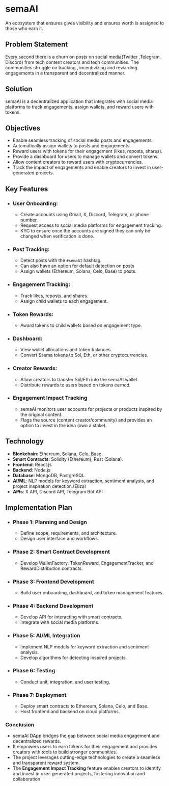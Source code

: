# semaAI
An ecosystem that ensures gives visibility and ensures worth is assigned to those who earn it.

## Problem Statement
Every second there is a churn on posts on social media(Twitter ,Telegram, Discord) from tech content creators and tech communities. The communities struggle on tracking , incentivizing and rewarding engagements in a transparent and decentralized manner.

## Solution
semaAI  is a decentralized application that integrates with social media platforms to track engagements, assign wallets, and reward users with tokens. 

## Objectives

- Enable seamless tracking of social media posts and engagements.
- Automatically assign wallets to posts and engagements.
- Reward users with tokens for their engagement (likes, reposts, shares).
- Provide a dashboard for users to manage wallets and convert tokens.
- Allow content creators to reward users with cryptocurrencies.
- Track the impact of engagements and enable creators to invest in user-generated projects.


## Key Features
- ### **User Onboarding**:
    - Create accounts using Gmail, X, Discord, Telegram, or phone number.
    - Request access to social media platforms for engagement tracking.
    - KYC to ensure once the accounts are signed they can only be changed when verification is done.
- ### **Post Tracking**:
    - Detect posts with the `#semaAI` hashtag.
    - Can also have an option for default detection on posts
    - Assign wallets (Ethereum, Solana, Celo, Base) to posts.
- ### **Engagement Tracking**:
    - Track likes, reposts, and shares.
    - Assign child wallets to each engagement.
- ### **Token Rewards**:
    - Award tokens to child wallets based on engagement type.
- ### **Dashboard**:
    - View wallet allocations and token balances.
    - Convert $sema tokens to Sol, Eth, or other cryptocurrencies.
- ### **Creator Rewards**:
    - Allow creators to transfer Sol/Eth into the semaAI wallet.
    - Distribute rewards to users based on tokens earned.
- ### Engagement Impact Tracking
    - semaAI monitors user accounts for projects or products inspired by the original content.
    - Flags the source (content creator/community) and provides an option to invest in the idea (own a stake).
## Technology
- **Blockchain**: Ethereum, Solana, Celo, Base.
- **Smart Contracts**: Solidity (Ethereum), Rust (Solana).
- **Frontend**: React.js
- **Backend**: Node.js
- **Database**: MongoDB, PostgreSQL.
- **AI/ML**: NLP models for keyword extraction, sentiment analysis, and project inspiration detection.(Eliza)
- **APIs**: X API, Discord API, Telegram Bot API



## Implementation Plan

- ### **Phase 1: Planning and Design**
    - Define scope, requirements, and architecture.
    - Design user interface and workflows.
- ### **Phase 2: Smart Contract Development**
    - Develop WalletFactory, TokenReward, EngagementTracker, and RewardDistribution contracts.
- ### **Phase 3: Frontend Development**
    - Build user onboarding, dashboard, and token management features.
- ### **Phase 4: Backend Development**
    - Develop API for interacting with smart contracts.
    - Integrate with social media platforms.
- ### **Phase 5: AI/ML Integration**
    - Implement NLP models for keyword extraction and sentiment analysis.
    - Develop algorithms for detecting inspired projects.
- ### **Phase 6: Testing**
    - Conduct unit, integration, and user testing.
- ### **Phase 7: Deployment**
    - Deploy smart contracts to Ethereum, Solana, Celo, and Base.
    - Host frontend and backend on cloud platforms.


### **Conclusion**

- semaAI DApp bridges the gap between social media engagement and decentralized rewards.
- It empowers users to earn tokens for their engagement and provides creators with tools to build stronger communities.
- The project leverages cutting-edge technologies to create a seamless and transparent reward system.
- The **Engagement Impact Tracking** feature enables creators to identify and invest in user-generated projects, fostering innovation and collaboration
